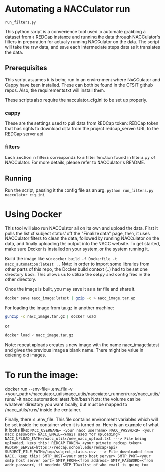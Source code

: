 # Automating a NACCulator run
`run_filters.py`

This python script is a convenience tool used to automate grabbing
a dataset from a REDCap instance and running the data through NACCulator's 
filters in preparation for actually running NACCulator on the data. 
The script will take the raw data, and save each intermediate steps data
as it translates the data.

## Prerequisites
This script assumes it is being run in an environment where NACCulator and
Cappy have been installed. These can both be found in the CTSIT github repos.
Also, the requirements.txt will install them.

These scripts also require the nacculator_cfg.ini to be set up properly.
### cappy
These are the settings used to pull data from REDCap
token: REDCap token that has rights to download data from the project
redcap_server: URL to the REDCap server api
### filters
Each section in filters corresponds to a filter function found in filters.py
of NACCulator. For more details, please refer to NACCulator's README.

## Running

Run the script, passing it the config file as an arg.
`python run_filters.py nacculator_cfg.ini`

# Using Docker
This tool will also run NACCulator all on its own and upload the data.
First it pulls the list of subject status' off the "Finalize data" page,
then, it uses NACCulator filters to clean the data, followed by running 
NACCulator on the data, and finally uploading the output into the NACC
website.
To get started, make sure Docker is installed on your system, or the system
running it.

Build the image like so:
`docker build -f Dockerfile -t nacc_automation:latest ..`
Note: in order to import some libraries from other parts of this repo, the 
Docker build context (..) had to be set one directory back. This allows us 
to utilize the sel.py and config files in the other directory.

Once the image is built, you may save it as a tar file and share it.

```bash
docker save nacc_image:latest | gzip -c > nacc_image.tar.gz
```
For loading the image from tar.gz in another machine:

```bash
gunzip -c nacc_image.tar.gz | docker load
```
or
```bash
docker load < nacc_image.tar.gz
```
Note: repeat uploads creates a new image with the name nacc_image:latest
and gives the previous image a blank name. There might be value in deleting
old images.

# To run the image:
docker run --env-file=.env_file -v <your_path>/nacculator_utils/nacc_utils/nacculator_runner/runs:/nacc_utils/runs/ -it nacc_automation:latest /bin/bash
Note: the volume can be whatever directory you want locally, but must be mapped to
/nacc_utils/runs/ inside the container.

Finally, there is .env_file.
This file contains environment variables which will be set inside the container
when it is turned on. Here is an example of what it looks like:
`NACC_USERNAME= <your nacc username>
NACC_PASSWORD= <your nacc password>
NACC_EMAIL=<email used for uploading>
NACC_UPLOAD_PATH=/nacc_utils/new_nacc_upload.txt ---> File being uploaded, keep this!
REDCAP_TOKEN= <your private redcap token>
REDCAP_SERVER=https://redcap.school.edu/redcap/api/
SUBJECT_FILE_PATH=/tmp/subject_status.csv ---> File downloaded from NACC, keep this!
SMTP_HOST=<your smtp host server>
SMTP_PORT=<your smtp host server port>
SMTP_FROM=<from address>
SMTP_PASSWORD=<from addr password, if needed>
SMTP_TO=<list of who email is going to>
`
